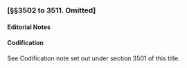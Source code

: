 ### [§§3502 to 3511. Omitted] ###

#### **Editorial Notes** ####

#### Codification ####

See Codification note set out under section 3501 of this title.
